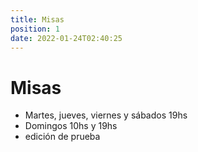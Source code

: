 ```yaml
---
title: Misas
position: 1
date: 2022-01-24T02:40:25
---
```

# Misas

* Martes, jueves, viernes y sábados 19hs
* Domingos 10hs y 19hs
* edición de prueba